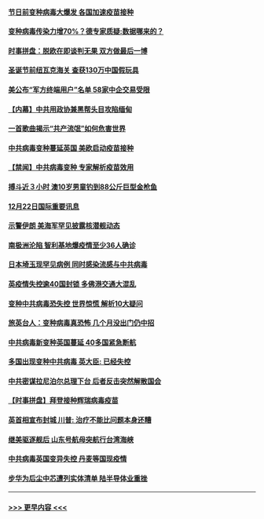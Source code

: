 #### [节日前变种病毒大爆发 各国加速疫苗接种](../pages/prog202/a103016078.md?t=12231002) 
#### [变种病毒传染力增70%？德专家质疑:数据哪来的？](../pages/prog202/a103015990.md?t=12231002) 
#### [时事拼盘：脱欧在即谈判无果 双方做最后一博](../pages/prog202/a103016026.md?t=12231002) 
#### [圣诞节前纽瓦克海关 查获130万中国假玩具](../pages/prog202/a103015977.md?t=12231002) 
#### [美公布“军方终端用户”名单 58家中企交易受限](../pages/prog202/a103015805.md?t=12231002) 
#### [【内幕】中共用政协兼黑帮头目攻陷缅甸](../pages/prog202/a103015868.md?t=12231002) 
#### [一首歌曲揭示“共产流氓”如何危害世界](../pages/prog202/a103015846.md?t=12231002) 
#### [中共病毒变种蔓延英国 美欧启动疫苗接种](../pages/prog202/a103015830.md?t=12231002) 
#### [【禁闻】中共病毒变种 专家解析疫苗效用](../pages/prog202/a103015823.md?t=12231002) 
#### [搏斗近３小时 澳10岁男童钓到88公斤巨型金枪鱼](../pages/prog202/a103015735.md?t=12231002) 
#### [12月22日国际重要讯息](../pages/prog202/a103015662.md?t=12231002) 
#### [示警伊朗 美海军罕见披露核潜舰动态](../pages/prog202/a103015568.md?t=12231002) 
#### [南极洲沦陷 智利基地爆疫情至少36人确诊](../pages/prog202/a103015559.md?t=12231002) 
#### [日本埼玉现罕见病例 同时感染流感与中共病毒](../pages/prog202/a103015555.md?t=12231002) 
#### [英疫情失控逾40国封锁 多佛港交通大混乱](../pages/prog202/a103015416.md?t=12231002) 
#### [变种中共病毒恐失控 世界惊慌 解析10大疑问](../pages/prog202/a103015397.md?t=12231002) 
#### [旅英台人：变种病毒真恐怖 几个月没出门仍中招](../pages/prog202/a103015267.md?t=12231002) 
#### [中共病毒新变种英国蔓延 40多国紧急断航](../pages/prog202/a103015292.md?t=12231002) 
#### [多国出现变种中共病毒 英大臣: 已经失控](../pages/prog202/a103015227.md?t=12231002) 
#### [中共密谋拉尼泊尔总理下台 后者反击突然解散国会](../pages/prog202/a103015208.md?t=12231002) 
#### [【时事拼盘】拜登接种辉瑞病毒疫苗](../pages/prog202/a103015238.md?t=12231002) 
#### [英首相宣布封城 川普: 治疗不能比问题本身还糟](../pages/prog202/a103015126.md?t=12231002) 
#### [继美驱逐舰后 山东号航母突航行台湾海峡](../pages/prog202/a103015099.md?t=12231002) 
#### [中共病毒英国变异失控 丹麦等国现疫情](../pages/prog202/a103015060.md?t=12231002) 
#### [步华为后尘中芯遭列实体清单 陆半导体业重挫](../pages/prog202/a103015054.md?t=12231002) 

----
#### [ >>> 更早内容 <<< ](../indexes/prog202-earlier.md)
